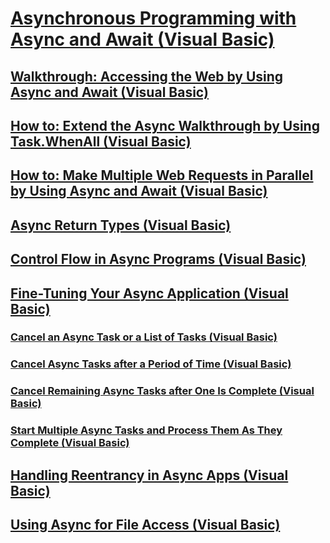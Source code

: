 # [Asynchronous Programming with Async and Await (Visual Basic)](asynchronous-programming-with-async-and-await.md)
## [Walkthrough: Accessing the Web by Using Async and Await (Visual Basic)](walkthrough-accessing-the-web-by-using-async-and-await.md)
## [How to: Extend the Async Walkthrough by Using Task.WhenAll (Visual Basic)](how-to-extend-the-async-walkthrough-by-using-task-whenall.md)
## [How to: Make Multiple Web Requests in Parallel by Using Async and Await (Visual Basic)](how-to-make-multiple-web-requests-in-parallel-by-using-async-and-await.md)
## [Async Return Types (Visual Basic)](async-return-types.md)
## [Control Flow in Async Programs (Visual Basic)](control-flow-in-async-programs.md)
## [Fine-Tuning Your Async Application (Visual Basic)](fine-tuning-your-async-application.md)
### [Cancel an Async Task or a List of Tasks (Visual Basic)](cancel-an-async-task-or-a-list-of-tasks.md)
### [Cancel Async Tasks after a Period of Time (Visual Basic)](cancel-async-tasks-after-a-period-of-time.md)
### [Cancel Remaining Async Tasks after One Is Complete (Visual Basic)](cancel-remaining-async-tasks-after-one-is-complete.md)
### [Start Multiple Async Tasks and Process Them As They Complete (Visual Basic)](start-multiple-async-tasks-and-process-them-as-they-complete.md)
## [Handling Reentrancy in Async Apps (Visual Basic)](handling-reentrancy-in-async-apps.md)
## [Using Async for File Access (Visual Basic)](using-async-for-file-access.md)
